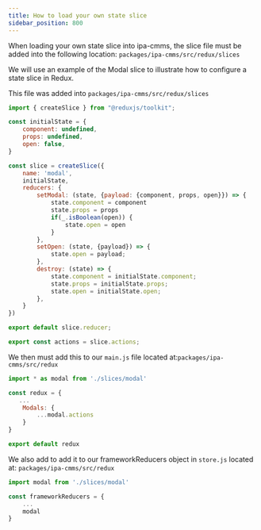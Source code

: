```yaml
---
title: How to load your own state slice
sidebar_position: 800
---
```


When loading your own state slice into ipa-cmms, the slice file must be added into the following location: `packages/ipa-cmms/src/redux/slices`

We will use an example of the Modal slice to illustrate how to configure a state slice in Redux.

This file was added into `packages/ipa-cmms/src/redux/slices`
```jsx 
import { createSlice } from "@reduxjs/toolkit";

const initialState = {
    component: undefined,
    props: undefined,
    open: false,
}

const slice = createSlice({
    name: 'modal',
    initialState,
    reducers: {
        setModal: (state, {payload: {component, props, open}}) => {
            state.component = component
            state.props = props
            if(_.isBoolean(open)) {
                state.open = open
            }
        },
        setOpen: (state, {payload}) => {
            state.open = payload;
        },
        destroy: (state) => {
            state.component = initialState.component;
            state.props = initialState.props;
            state.open = initialState.open;
        },
    }
})

export default slice.reducer;

export const actions = slice.actions;
```

We then must add this to our `main.js` file located at:`packages/ipa-cmms/src/redux`

```jsx
import * as modal from './slices/modal'

const redux = {
   ...
    Modals: {
        ...modal.actions
    }
}

export default redux
```

We also add to add it to our frameworkReducers object in `store.js` located at: `packages/ipa-cmms/src/redux`

```jsx
import modal from './slices/modal'

const frameworkReducers = {
    ...
    modal
}
```